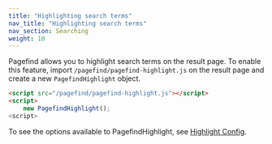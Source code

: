 ```yaml
---
title: "Highlighting search terms"
nav_title: "Highlighting search terms"
nav_section: Searching
weight: 10
---
```


Pagefind allows you to highlight search terms on the result page. To enable this feature, import `/pagefind/pagefind-highlight.js` on the result page and create a new `PagefindHighlight` object.

```html
<script src="/pagefind/pagefind-highlight.js"></script>
<script>
    new PagefindHighlight();
<script>
```

To see the options available to PagefindHighlight, see [Highlight Config](/docs/highlight-config).
